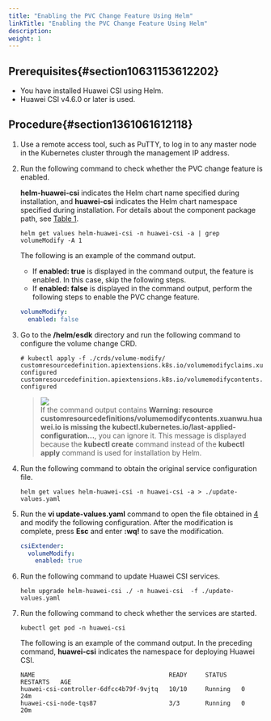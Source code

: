 ```yaml
---
title: "Enabling the PVC Change Feature Using Helm"
linkTitle: "Enabling the PVC Change Feature Using Helm"
description: 
weight: 1
---
```


## Prerequisites{#section10631153612202}

-   You have installed Huawei CSI using Helm.
-   Huawei CSI v4.6.0  or later is used.

## Procedure{#section1361061612118}

1.  Use a remote access tool, such as PuTTY, to log in to any master node in the Kubernetes cluster through the management IP address.
2.  Run the following command to check whether the PVC change feature is enabled.

    **helm-huawei-csi**  indicates the Helm chart name specified during installation, and  **huawei-csi**  indicates the Helm chart namespace specified during installation. For details about the component package path, see  [Table 1](/docs/installation-and-deployment/installation-preparations/downloading-the-huawei-csi-software-package#en-us_topic_0150885197_table17200162435412).

    ```
    helm get values helm-huawei-csi -n huawei-csi -a | grep volumeModify -A 1
    ```

    The following is an example of the command output.

    -   If  **enabled: true**  is displayed in the command output, the feature is enabled. In this case, skip the following steps.
    -   If  **enabled: false**  is displayed in the command output, perform the following steps to enable the PVC change feature.

    ```yaml
    volumeModify:
      enabled: false
    ```

3.  Go to the  **/helm/esdk**  directory and run the following command to configure the volume change CRD.

    ```
    # kubectl apply -f ./crds/volume-modify/
    customresourcedefinition.apiextensions.k8s.io/volumemodifyclaims.xuanwu.huawei.io configured
    customresourcedefinition.apiextensions.k8s.io/volumemodifycontents.xuanwu.huawei.io configured
    ```

    >![](/css-docs/public_sys-resources/en-us/icon-note.gif)  
    >If the command output contains  **Warning: resource customresourcedefinitions/volumemodifycontents.xuanwu.huawei.io is missing the kubectl.kubernetes.io/last-applied-configuration...**, you can ignore it. This message is displayed because the  **kubectl create**  command instead of the  **kubectl apply**  command is used for installation by Helm.

4.  <a name="li1230915254221"></a>Run the following command to obtain the original service configuration file.

    ```
    helm get values helm-huawei-csi -n huawei-csi -a > ./update-values.yaml
    ```

5.  Run the  **vi update-values.yaml**  command to open the file obtained in  [4](#li1230915254221)  and modify the following configuration. After the modification is complete, press  **Esc**  and enter  **:wq!**  to save the modification.

    ```yaml
    csiExtender:
      volumeModify:    
        enabled: true
    ```

6.  Run the following command to update Huawei CSI services.

    ```
    helm upgrade helm-huawei-csi ./ -n huawei-csi  -f ./update-values.yaml
    ```

7.  Run the following command to check whether the services are started.

    ```
    kubectl get pod -n huawei-csi
    ```

    The following is an example of the command output. In the preceding command,  **huawei-csi**  indicates the namespace for deploying Huawei CSI.

    ```
    NAME                                     READY     STATUS    RESTARTS   AGE
    huawei-csi-controller-6dfcc4b79f-9vjtq   10/10     Running   0          24m
    huawei-csi-node-tqs87                    3/3       Running   0          20m
    ```

